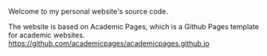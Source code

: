 Welcome to my personal website's source code. 

The website is based on Academic Pages, which is a Github Pages template for academic websites. https://github.com/academicpages/academicpages.github.io
